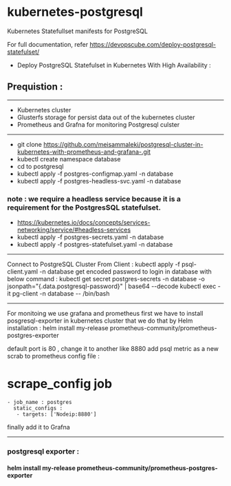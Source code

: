 # kubernetes-postgresql
Kubernetes Statefullset manifests for PostgreSQL

For full documentation, refer https://devopscube.com/deploy-postgresql-statefulset/

- Deploy PostgreSQL Statefulset in Kubernetes With High Availability :
 ## Prequistion :
 ****
 - Kubernetes cluster
 - Glusterfs storage for persist data out of the kubernetes cluster
 - Prometheus and Grafna for monitoring Postgresql culster
 ****
 - git clone https://github.com/meisammaleki/postgresql-cluster-in-kubernetes-with-prometheus-and-grafana-.git
 - kubectl create namespace database
 - cd to postgresql
 - kubectl apply -f postgres-configmap.yaml -n database
 - kubectl apply -f postgres-headless-svc.yaml -n database 
 ### note : we require a headless service because it is a requirement for the PostgresSQL statefulset.
 - https://kubernetes.io/docs/concepts/services-networking/service/#headless-services
 - kubectl apply -f postgres-secrets.yaml -n database
 - kubectl apply -f postgres-statefulset.yaml -n database
 
 ****
 Connect to PostgreSQL Cluster From Client :
 kubectl apply -f psql-client.yaml -n database
 get encoded password to login in database with below command :
 kubectl get secret postgres-secrets -n database -o jsonpath="{.data.postgresql-password}" | base64 --decode
 kubectl exec -it pg-client -n database -- /bin/bash
 ****
 For monitoing we use grafana and prometheus
 first we have to install posgresql-exporter in kubernetes cluster that we do that by Helm installation :
 helm install my-release prometheus-community/prometheus-postgres-exporter
 
default port is 80 , change it to another like 8880
add psql metric as a new scrab to prometheus config file :

 # scrape_config job
    - job_name : postgres
      static_configs :
       - targets: ['Nodeip:8880']

finally add it to Grafna

****

####

### postgresql exporter :
#### helm install my-release prometheus-community/prometheus-postgres-exporter
